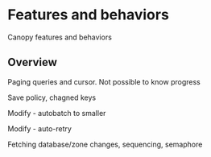 # Features and behaviors

Canopy features and behaviors

## Overview

Paging queries and cursor. Not possible to know progress

Save policy, chagned keys

Modify - autobatch to smaller

Modify - auto-retry

Fetching database/zone changes, sequencing, semaphore
